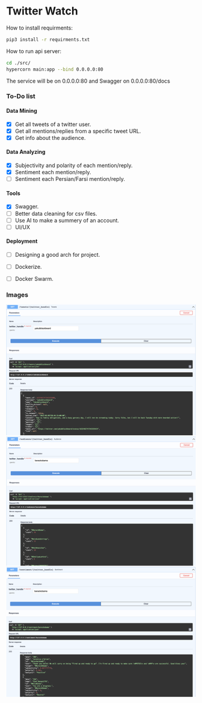# Twitter Watch


How to install requirments:

```bash
pip3 install -r requirments.txt
```

How to run api server:

```bash
cd ./src/
hypercorn main:app --bind 0.0.0.0:80
```

The service will be on 0.0.0.0:80 and Swagger on 0.0.0.0:80/docs

### To-Do list
#### Data Mining

- [x] Get all tweets of a twitter user.
- [x] Get all mentions/replies from a specific tweet URL.
- [x] Get info about the audience.

#### Data Analyzing

- [x] Subjectivity and polarity of each mention/reply.
- [x] Sentiment each mention/reply.
- [ ] Sentiment each Persian/Farsi mention/reply.

#### Tools

- [x] Swagger.
- [ ] Better data cleaning for csv files.
- [ ] Use AI to make a summery of an account.
- [ ] UI/UX

#### Deployment

- [ ] Designing a good arch for project.
- [ ] Dockerize.
- [ ] Docker Swarm.


### Images
![My animated logo](assets/1.png)
![My animated logo](assets/2.png)
![My animated logo](assets/3.png)
